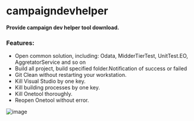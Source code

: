 # campaigndevhelper
**Provide campaign dev helper tool download.**
### Features:
  
* Open common solution, including: Odata, MidderTierTest, UnitTest.EO, AggretatorService and so on
* Build all project, build specified folder.Notification of success or failed
* Git Clean without restarting your workstation.
* Kill Visual Studio by one key.
* Kill building processes by one key.
* Kill Onetool thoroughly.
* Reopen Onetool without error.
  
![image](https://user-images.githubusercontent.com/7843730/127809985-d5b6c6ca-36af-4662-8cfe-90916c806212.png)

